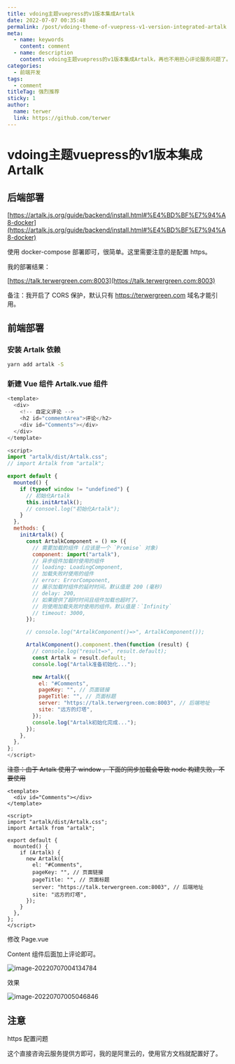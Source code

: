```yaml
---
title: vdoing主题vuepress的v1版本集成Artalk
date: 2022-07-07 00:35:48
permalink: /post/vdoing-theme-of-vuepress-v1-version-integrated-artalk.html
meta:
  - name: keywords
    content: comment
  - name: description
    content: vdoing主题vuepress的v1版本集成Artalk，再也不用担心评论服务问题了。
categories:
  - 前端开发
tags:
  - comment
titleTag: 强烈推荐
sticky: 1
author: 
  name: terwer
  link: https://github.com/terwer
---
```


# vdoing主题vuepress的v1版本集成Artalk

## 后端部署

[https://artalk.js.org/guide/backend/install.html#%E4%BD%BF%E7%94%A8-docker](https://artalk.js.org/guide/backend/install.html#%E4%BD%BF%E7%94%A8-docker)

使用 docker-compose 部署即可，很简单。这里需要注意的是配置 https。

我的部署结果：

[https://talk.terwergreen.com:8003](https://talk.terwergreen.com:8003)

备注：我开启了 CORS 保护，默认只有 https://terwergreen.com 域名才能引用。

## 前端部署

### 安装 Artalk 依赖

```bash
yarn add artalk -S
```

### 新建 Vue 组件 Artalk.vue 组件

```js
<template>
  <div>
    <!-- 自定义评论 -->
    <h2 id="commentArea">评论</h2>
    <div id="Comments"></div>
  </div>
</template>

<script>
import "artalk/dist/Artalk.css";
// import Artalk from "artalk";

export default {
  mounted() {
    if (typeof window != "undefined") {
      // 初始化Artalk
      this.initArtalk();
      // consoel.log("初始化Artalk");
    }
  },
  methods: {
    initArtalk() {
      const ArtalkComponent = () => ({
        // 需要加载的组件 (应该是一个 `Promise` 对象)
        component: import("artalk"),
        // 异步组件加载时使用的组件
        // loading: LoadingComponent,
        // 加载失败时使用的组件
        // error: ErrorComponent,
        // 展示加载时组件的延时时间。默认值是 200 (毫秒)
        // delay: 200,
        // 如果提供了超时时间且组件加载也超时了，
        // 则使用加载失败时使用的组件。默认值是：`Infinity`
        // timeout: 3000,
      });

      // console.log("ArtalkComponent()=>", ArtalkComponent());

      ArtalkComponent().component.then(function (result) {
        // console.log("result=>", result.default);
        const Artalk = result.default;
        console.log("Artalk准备初始化...");

        new Artalk({
          el: "#Comments",
          pageKey: "", // 页面链接
          pageTitle: "", // 页面标题
          server: "https://talk.terwergreen.com:8003", // 后端地址
          site: "远方的灯塔",
        });
        console.log("Artalk初始化完成...");
      });
    },
  },
};
</script>
```

~~注意：由于 Artalk 使用了 window ，下面的同步加载会导致 node 构建失败，不要使用~~

```vue
<template>
  <div id="Comments"></div>
</template>

<script>
import "artalk/dist/Artalk.css";
import Artalk from "artalk";

export default {
  mounted() {
    if (Artalk) {
      new Artalk({
        el: "#Comments",
        pageKey: "", // 页面链接
        pageTitle: "", // 页面标题
        server: "https://talk.terwergreen.com:8003", // 后端地址
        site: "远方的灯塔",
      });
    }
  },
};
</script>
```

修改 Page.vue

Content 组件后面加上评论即可。

![image-20220707004134784](https://img1.terwergreen.com/20220707004135.png)

效果

![image-20220707005046846](https://img1.terwergreen.com/20220707005047.png)

## 注意

https 配置问题

这个直接咨询云服务提供方即可，我的是阿里云的，使用官方文档就配置好了。
